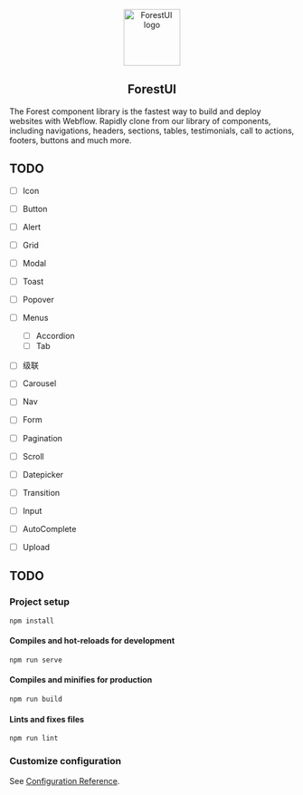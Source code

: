 <p align="center"><a href="javascript:" target="_blank" rel="noopener noreferrer"><img width="100" src="https://assets.website-files.com/5cbc1cadfad96c3229989372/5d2ab79b187e9369fcc10e9b_logo_forest_primary.svg" alt="ForestUI logo"></a></p>
<h2 align="center">ForestUI</h2>

The Forest component library is the fastest way to build and deploy websites with Webflow. Rapidly clone from our library of components, including navigations, headers, sections, tables, testimonials, call to actions, footers, buttons and much more.

## TODO

- [ ] Icon
- [ ] Button
- [ ] Alert
- [ ] Grid
- [ ] Modal
- [ ] Toast
- [ ] Popover

- [ ] Menus
    - [ ] Accordion
    - [ ] Tab
- [ ] 级联
- [ ] Carousel
- [ ] Nav
- [ ] Form 
- [ ] Pagination
- [ ] Scroll
- [ ] Datepicker
- [ ] Transition
- [ ] Input
- [ ] AutoComplete
- [ ] Upload
## TODO

### Project setup
```
npm install
```

#### Compiles and hot-reloads for development
```
npm run serve
```

#### Compiles and minifies for production
```
npm run build
```

#### Lints and fixes files
```
npm run lint
```

### Customize configuration
See [Configuration Reference](https://cli.vuejs.org/config/).
